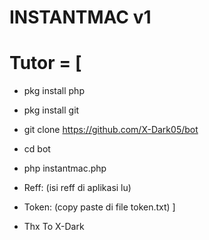 # INSTANTMAC v1

# Tutor = [
* pkg install php
* pkg install git
* git clone https://github.com/X-Dark05/bot
* cd bot
* php instantmac.php
* Reff: (isi reff di aplikasi lu)
* Token: (copy paste di file token.txt) ]

* Thx To X-Dark
